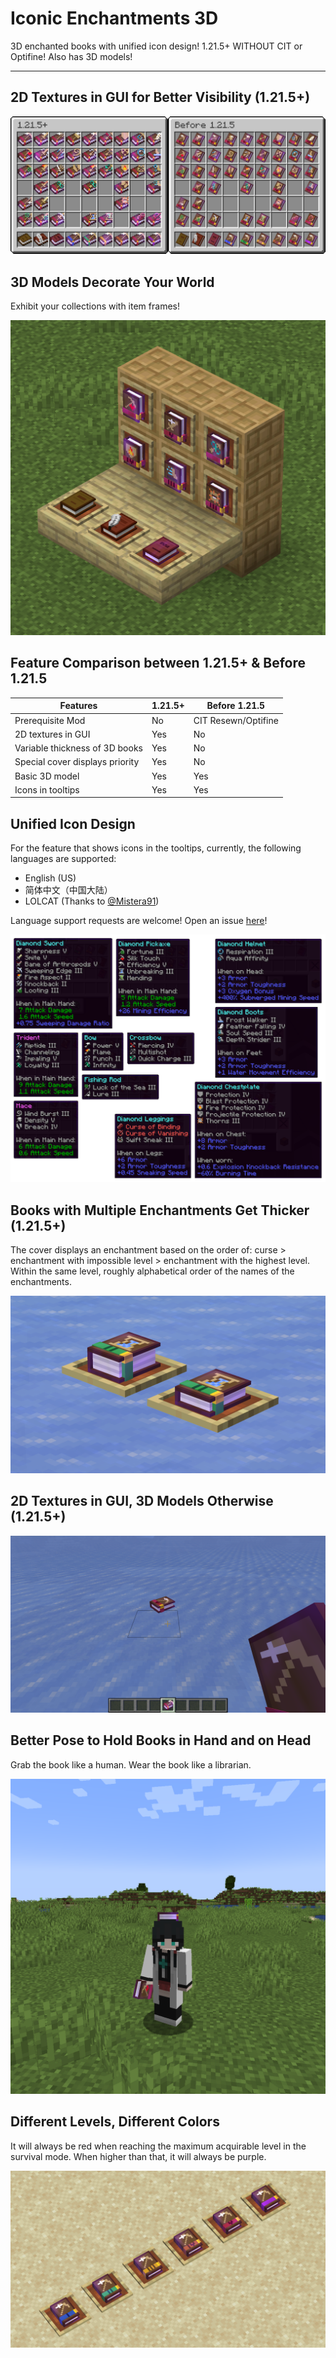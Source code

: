 # Iconic Enchantments 3D

3D enchanted books with unified icon design! 1.21.5+ WITHOUT CIT or Optifine! Also has 3D models!

---

## 2D Textures in GUI for Better Visibility (1.21.5+)

![books in GUI](https://github.com/GrakePch/IconicEnchantments/blob/main/images/all_books_combined.png?raw=true)

## 3D Models Decorate Your World

Exhibit your collections with item frames!

![books on item frames](https://github.com/GrakePch/IconicEnchantments/blob/main/images/on_item_frame.png?raw=true)

## Feature Comparison between 1.21.5+ & Before 1.21.5

|Features                       |1.21.5+|Before 1.21.5|
|---                            |---|---|
|Prerequisite Mod               |No |CIT Resewn/Optifine|
|2D textures in GUI             |Yes|No |
|Variable thickness of 3D books |Yes|No |
|Special cover displays priority|Yes|No |
|Basic 3D model                 |Yes|Yes|
|Icons in tooltips              |Yes|Yes|

## Unified Icon Design

For the feature that shows icons in the tooltips, currently, the following languages are supported:  
- English (US)
- 简体中文（中国大陆）
- LOLCAT (Thanks to [@Mistera91](https://github.com/Mistera91))

Language support requests are welcome! Open an issue [here](https://github.com/GrakePch/IconicEnchantments/issues)!

![icons in tooltips](https://github.com/GrakePch/IconicEnchantments/blob/main/images/tooltips.png?raw=true)

## Books with Multiple Enchantments Get Thicker (1.21.5+)

The cover displays an enchantment based on the order of: curse > enchantment with impossible level > enchantment with the highest level. Within the same level, roughly alphabetical order of the names of the enchantments.

![Thicker book](https://github.com/GrakePch/IconicEnchantments/blob/main/images/thicker_book.png?raw=true)

## 2D Textures in GUI, 3D Models Otherwise (1.21.5+)

![2D and 3D](https://github.com/GrakePch/IconicEnchantments/blob/main/images/in_gui_and_else.png?raw=true)

## Better Pose to Hold Books in Hand and on Head

Grab the book like a human. Wear the book like a librarian.

![in hand and on head](https://github.com/GrakePch/IconicEnchantments/blob/main/images/in_hand_and_on_head.png?raw=true)

## Different Levels, Different Colors

It will always be red when reaching the maximum acquirable level in the survival mode. When higher than that, it will always be purple.

![different levels](https://github.com/GrakePch/IconicEnchantments/blob/main/images/different_levels.png?raw=true)
